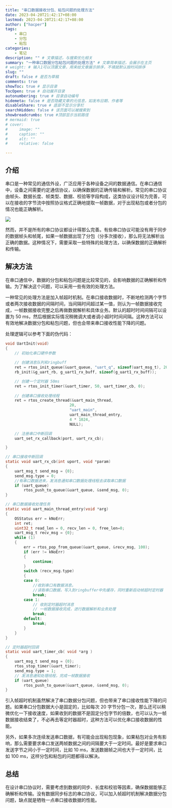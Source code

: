 ```yaml
---
title: "串口数据接收分包、粘包问题的处理方法"
date: 2023-04-20T21:42:17+08:00
lastmod: 2023-04-20T21:42:17+08:00
author: ["hacper"]
tags:
    - 串口
    - 分包
    - 粘包
categories:
    - 笔记
description: "" # 文章描述，与搜索优化相关
summary: "一种串口数据分包粘包问题的处理方法" # 文章简单描述，会展示在主页
# weight: # 输入1可以顶置文章，用来给文章展示排序，不填就默认按时间排序
slug: ""
draft: false # 是否为草稿
comments: true
showToc: true # 显示目录
TocOpen: true # 自动展开目录
autonumbering: true # 目录自动编号
hidemeta: false # 是否隐藏文章的元信息，如发布日期、作者等
disableShare: true # 底部不显示分享栏
searchHidden: false # 该页面可以被搜索到
showbreadcrumbs: true #顶部显示当前路径
# mermaid: true
# cover:
#     image: ""
#     caption: ""
#     alt: ""
#     relative: false

---
```




## 介绍

串口是一种常见的通信外设，广泛应用于各种设备之间的数据通信。在串口通信中，设备之间需要约定通信协议，以确保数据的正确传输和解析。常见的串口协议由帧头、数据长度、帧类型、数据、校验等字段构成，这类协议设计较为完善，可以在接收的字节流中按照协议格式正确地提取一帧数据，对于出现粘包或者分包的情况也能正确解析。

![](https://cdn.staticaly.com/gh/hacperme/picx_hosting@master/20210507/image-20230420232407103.48m3zxzs7v80.webp)

然而，并不是所有的串口协议都设计得那么完善。有些串口协议可能没有用于同步的数据帧头和帧尾，如果一帧数据出现了分包（分多次接收），那么将无法解析出正确的数据。这种情况下，需要采取一些特殊的处理方法，以确保数据的正确解析和传输。

## 解决方法

在串口通信中，数据的分包和粘包问题是比较常见的，会影响数据的正确解析和传输。为了解决这个问题，可以采用一些有效的处理方法。

一种常见的处理方法是加入帧超时机制。在串口接收数据时，不断地检测两个字节或者两次接收数据的间隔时间，当间隔时间超过某一值，则认为一帧数据接收完成，一帧数据接收完整之后再做数据解析和具体业务。默认的超时时间间隔可以设置为 50 ms，然后根据实际情况稍微调大或者调小超时时间间隔。这种方法可以有效地解决数据分包和粘包问题，但也会带来串口接收性能下降的问题。

处理逻辑可以参考下面的伪代码：

```c
void UartInit(void)
{
    // 初始化串口硬件参数
    
    // 创建消息队列和ringbuff
    ret = rtos_init_queue(&uart_queue, "uart_q", sizeof(uart_msg_t), 20);
    rb_init(&g_uart_rb, g_uart1_rx_buff, sizeof(g_uart1_rx_buff));

    // 创建一个定时器 50ms
    ret = rtos_init_timer(&uart_timer, 50, uart_timer_cb, 0);
	
    // 创建串口接收处理线程
    ret = rtos_create_thread(&uart_main_thread,
                            20,
                            "uart_main",
                            uart_main_thread_entry,
                            4 * 1024,
                            NULL);

    // 注册串口中断回调
    uart_set_rx_callback(port, uart_rx_cb);

}

// 串口接收中断回调
static void uart_rx_cb(int uport, void *param)
{
    uart_msg_t send_msg = {0};
    send_msg.type = 0;
    //有串口数据进来，发消息通知串口数据处理线程去读取串口数据
    if (uart_queue)
        rtos_push_to_queue(&uart_queue, &send_msg, 0);
}

// 串口数据接收处理任务
static void uart_main_thread_entry(void *arg)
{
    OSStatus err = kNoErr;
    int ret;
    uint32_t read_len = 0, recv_len = 0, free_len=0;
    uart_msg_t recv_msg = {0};
    while (1)
    {
        err = rtos_pop_from_queue(&uart_queue, &recv_msg, 100);
        if (err != kNoErr)
        {
            continue;
        }
        switch (recv_msg.type)
        {
        case 0:
            //收到串口有数据消息。
            //读取串口数据，写入到ringbuffer中先缓存，同时重新启动帧超时定时器
            break;
        case 1:
            // 收到定时器超时消息
            // 一帧数据接收完成，进行数据解析和业务处理
            break;
        default:
            break;
        }
    }
}

// 定时器超时回调
static void uart_timer_cb( void *arg )
{
    uart_msg_t send_msg = {0};
    rtos_stop_timer(&uart_timer);
    send_msg.type = 1;
    // 发消息通知处理线程，完成一帧数据接收
    if (uart_queue)
        rtos_push_to_queue(&uart_queue, &send_msg, 0);
}
```

引入帧超时机制虽然解决了串口数据分包问题，但也带来了串口接收性能下降的问题。如果串口分包数据大小是固定的，比如每次 20 字节分包一次，那么还可以稍微优化一下接收速度，如果收到的数据不是固定分包字节的倍数，也可以认为一帧数据接收结束了，不必再去等定时器超时，这种方法可以优化串口接收数据的性能。

另外，如果多次连续发送串口数据，有可能会出现粘包现象，如果粘包对业务有影响，那么需要要求串口发送两帧数据之间的间隔要大于一定时间。最好是要求串口发送字节之间小于一定时间，比如 10 ms，发送数据帧之间也大于一定时间，比如 100 ms，这样分包和粘包的问题都得以解决。

## 总结

在设计串口协议时，需要考虑到数据的同步、长度和校验等因素，确保数据能够正确解析和传输。没有数据同步标志的串口协议，可以加入帧超时机制解决数据分包问题，缺点就是牺牲一点串口接收数据的性能。


